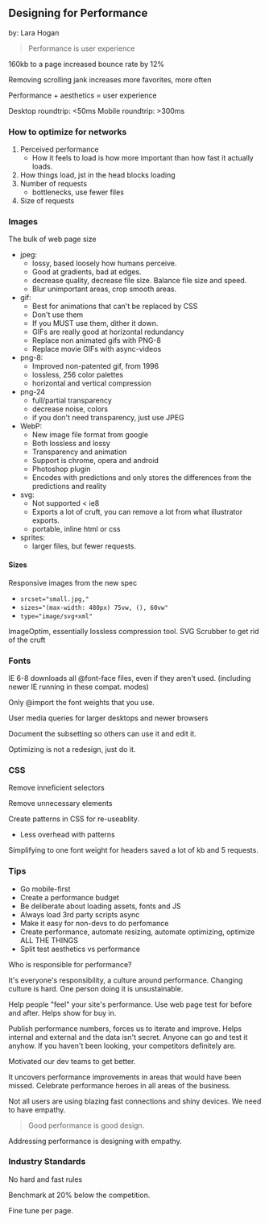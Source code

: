 ## Designing for Performance
by: Lara Hogan

> Performance is user experience

160kb to a page increased bounce rate by 12%

Removing scrolling jank increases more favorites, more often

Performance + aesthetics = user experience

Desktop roundtrip: <50ms
Mobile roundtrip: >300ms

### How to optimize for networks

1. Perceived performance
	* How it feels to load is how more important than how fast it actually loads.
2. How things load, jst in the head blocks loading
3. Number of requests
	* bottlenecks, use fewer files
4. Size of requests

### Images

The bulk of web page size

* jpeg: 
	* lossy, based loosely how humans perceive. 
	* Good at gradients, bad at edges.
	* decrease quality, decrease file size. Balance file size and speed.
	* Blur unimportant areas, crop smooth areas.
* gif:
	* Best for animations that can't be replaced by CSS
	* Don't use them
	* If you MUST use them, dither it down.
	* GIFs are really good at horizontal redundancy
	* Replace non animated gifs with PNG-8
	* Replace movie GIFs with async-videos
* png-8:
	* Improved non-patented gif, from 1996
	* lossless, 256 color palettes
	* horizontal and vertical compression
* png-24
	* full/partial transparency
	* decrease noise, colors
	* if you don't need transparency, just use JPEG
* WebP:
	* New image file format from google
	* Both lossless and lossy
	* Transparency and animation
	* Support is chrome, opera and android
	* Photoshop plugin
	* Encodes with predictions and only stores the differences from the predictions and reality
* svg:
	* Not supported < ie8
	* Exports a lot of cruft, you can remove a lot from what illustrator exports.
	* portable, inline html or css
* sprites:
	* larger files, but fewer requests.

#### Sizes

Responsive images from the new spec

* `srcset="small.jpg,"`
* `sizes="(max-width: 480px) 75vw, (), 60vw"`
* `type="image/svg+xml"`

ImageOptim, essentially lossless compression tool.
SVG Scrubber to get rid of the cruft
	
### Fonts

IE 6-8 downloads all @font-face files, even if they aren't used. (including newer IE running in these compat. modes)

Only @import the font weights that you use.

User media queries for larger desktops and newer browsers

Document the subsetting so others can use it and edit it.

Optimizing is not a redesign, just do it.

### CSS

Remove inneficient selectors

Remove unnecessary elements

Create patterns in CSS for re-useablity.
* Less overhead with patterns

Simplifying to one font weight for headers saved a lot of kb and 5 requests.

### Tips

* Go mobile-first
* Create a performance budget
* Be deliberate about loading assets, fonts and JS
* Always load 3rd party scripts async
* Make it easy for non-devs to do perfomance
* Create performance, automate resizing, automate optimizing, optimize ALL THE THINGS
* Split test aesthetics vs performance

Who is responsible for performance?

It's everyone's responsibility, a culture around performance. Changing culture is hard. One person doing it is unsustainable.

Help people "feel" your site's performance. Use web page test for before and after. Helps show for buy in.

Publish performance numbers, forces us to iterate and improve. Helps internal and external and the data isn't secret. Anyone can go and test it anyhow. If you haven't been looking, your competitors definitely are.

Motivated our dev teams to get better.

It uncovers performance improvements in areas that would have been missed. Celebrate performance heroes in all areas of the business.

Not all users are using blazing fast connections and shiny devices. We need to have empathy.

> Good performance is good design.

Addressing performance is designing with empathy.

### Industry Standards

No hard and fast rules

Benchmark at 20% below the competition.

Fine tune per page.
